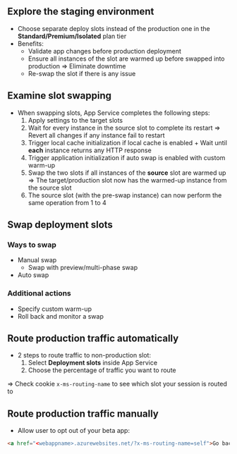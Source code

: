 
## Explore the staging environment

- Choose separate deploy slots instead of the production one in the **Standard/Premium/Isolated** plan tier
- Benefits:
	- Validate app changes before production deployment
	- Ensure all instances of the slot are warmed up before swapped into production => Eliminate downtime
	- Re-swap the slot if there is any issue

## Examine slot swapping

- When swapping slots, App Service completes the following steps:
	1. Apply settings to the target slots
	2. Wait for every instance in the source slot to complete its restart => Revert all changes if any instance fail to restart 
	3. Trigger local cache initialization if local cache is enabled + Wait until **each** instance returns any HTTP response
	4. Trigger application initialization if auto swap is enabled with custom warm-up
	5. Swap the two slots if all instances of the **source** slot are warmed up => The target/production slot now has the warmed-up instance from the source slot
	6. The source slot (with the pre-swap instance) can now perform the same operation from 1 to 4

## Swap deployment slots

### Ways to swap

- Manual swap
	- Swap with preview/multi-phase swap
- Auto swap

### Additional actions

- Specify custom warm-up
- Roll back and monitor a swap


## Route production traffic automatically

- 2 steps to route traffic to non-production slot:
	1. Select **Deployment slots** inside App Service
	2. Choose the percentage of traffic you want to route

=> Check cookie `x-ms-routing-name` to see which slot your session is routed to 


## Route production traffic manually

- Allow user to opt out of your beta app:

```html
<a href="<webappname>.azurewebsites.net/?x-ms-routing-name=self">Go back to production app</a>
```